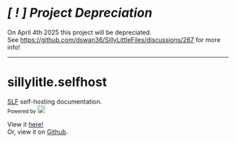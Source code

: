 # ***[ ! ] Project Depreciation*** 
On April 4th 2025 this project will be depreciated. \
See https://github.com/dswan36/SillyLittleFiles/discussions/267 for more info!

<hr>

# sillylitle.selfhost

[SLF](https://github.com/dswan36/SillyLittleFiles) self-hosting documentation.\
<sub>Powered by [<img width=18 src="https://docus.dev/favicon.ico"></img>](https://docus.dev/)</sub>

View it [here!](https://docs.sillylittle.tech) \
Or, view it on [Github](https://github.com/dswan36/sillylittle.selfhost/wiki).
